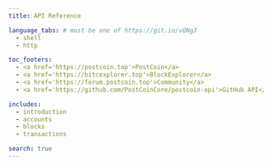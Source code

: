 ```yaml
---
title: API Reference

language_tabs: # must be one of https://git.io/vQNgJ
  - shell
  - http

toc_footers:
  - <a href='https://postcoin.top'>PostCoin</a>
  - <a href='https://bitcexplorer.top'>BlockExplorer</a>
  - <a href='https://forum.postcoin.top'>Community</a>
  - <a href='https://github.com/PostCoinCore/postcoin-api'>GitHub API</a>

includes:
  - introduction
  - accounts
  - blocks
  - transactions

search: true
---
```


